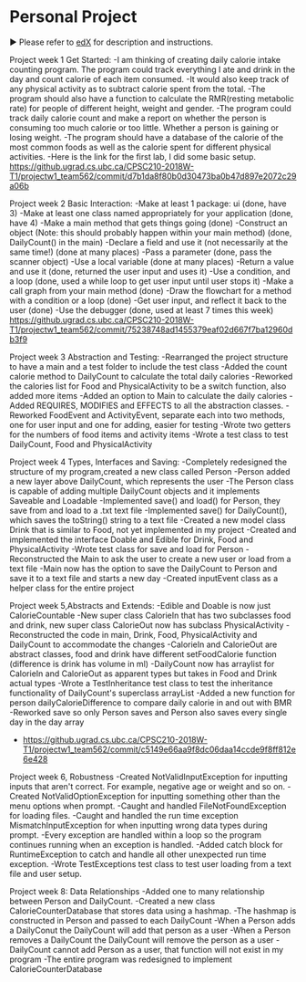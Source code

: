 # Personal Project
:arrow_forward: Please refer to [edX][1] for description and instructions.

[1]: https://edge.edx.org/courses/course-v1:UBC+CPSC210+2018W1/courseware/a4d49b3ef5fa4fe2bd9496e76d72dc48/e2887456a15a48dbb040ecdac313168f/1?activate_block_id=block-v1%3AUBC%2BCPSC210%2B2018W1%2Btype%40vertical%2Bblock%40ff793bbcd5544e82bb5052f0dffe5d71

Project week 1 Get Started:
-I am thinking of creating daily calorie intake counting program. The program could track everything I ate and drink in the day and count calorie of each item consumed.
-It would also keep track of any physical activity as to subtract calorie spent from the total.
-The program should also have a function to calculate the RMR(resting metabolic rate) for people of different height, weight and gender.
-The program could track daily calorie count and make a report on whether the person is consuming too much calorie or too little. Whether a person is gaining or losing weight.
-The program should have a database of the calorie of the most common foods as well as the calorie spent for different physical activities.
-Here is the link for the first lab, I did some basic setup. https://github.ugrad.cs.ubc.ca/CPSC210-2018W-T1/projectw1_team562/commit/d7b1da8f80b0d30473ba0b47d897e2072c29a06b

Project week 2 Basic Interaction:
-Make at least 1 package: ui (done, have 3)
-Make at least one class named appropriately for your application (done, have 4)
-Make a main method that gets things going (done)
-Construct an object (Note: this should probably happen within your main method) (done, DailyCount() in the main)
-Declare a field and use it (not necessarily at the same time!) (done at many places)
-Pass a parameter (done, pass the scanner object)
-Use a local variable (done at many places)
-Return a value and use it (done, returned the user input and uses it)
-Use a condition, and a loop (done, used a while loop to get user input until user stops it)
-Make a call graph from your main method (done)
-Draw the flowchart for a method with a condition or a loop (done)
-Get user input, and reflect it back to the user (done)
-Use the debugger (done, used at least 7 times this week)
https://github.ugrad.cs.ubc.ca/CPSC210-2018W-T1/projectw1_team562/commit/75238748ad1455379eaf02d667f7ba12960db3f9

Project week 3 Abstraction and Testing:
-Rearranged the project structure to have a main and a test folder to include the test class
-Added the count calorie method to DailyCount to calculate the total daily calories
-Reworked the calories list for Food and PhysicalActivity to be a switch function, also added more items
-Added an option to Main to calculate the daily calories
-Added REQUIRES, MODIFIES and EFFECTS to all the abstraction classes.
-Reworked FoodEvent and ActivityEvent, separate each into two methods, one for user input and one for adding, easier for testing
-Wrote two getters for the numbers of food items and activity items
-Wrote a test class to test DailyCount, Food and PhysicalActivity

Project week 4 Types, Interfaces and Saving:
-Completely redesigned the structure of my program,created a new class called Person
-Person added a new layer above DailyCount, which represents the user
-The Person class is capable of adding multiple DailyCount objects and it implements Saveable and Loadable
-Implemented save() and load() for Person, they save from and load to a .txt text file
-Implemented save() for DailyCount(), which saves the toString() string to a text file
-Created a new model class Drink that is similar to Food, not yet implemented in my project
-Created and implemented the interface Doable and Edible for Drink, Food and PhysicalActivity
-Wrote test class for save and load for Person
-Reconstructed the Main to ask the user to create a new user or load from a text file
-Main now has the option to save the DailyCount to Person and save it to a text file and starts a new day
-Created inputEvent class as a helper class for the entire project

Project week 5,Abstracts and Extends:
-Edible and Doable is now just CalorieCountable
-New super class CalorieIn that has two subclasses food and drink, new super class CalorieOut now has subclass PhysicalActivity
-Reconstructed the code in main, Drink, Food, PhysicalActivity and DailyCount to accommodate the changes
-CalorieIn and CalorieOut are abstract classes, food and drink have different setFoodCalorie function (difference is drink has volume in ml)
-DailyCount now has arraylist for CalorieIn and CalorieOut as apparent types but takes in Food and Drink actual types
-Wrote a TestInheritance test class to test the inheritance functionality of DailyCount's superclass arrayList
-Added a new function for person dailyCalorieDifference to compare daily calorie in and out with BMR
-Reworked save so only Person saves and Person also saves every single day in the day array
- https://github.ugrad.cs.ubc.ca/CPSC210-2018W-T1/projectw1_team562/commit/c5149e66aa9f8dc06daa14ccde9f8ff812e6e428

Project week 6, Robustness
-Created NotValidInputException for inputting inputs that aren't correct. For example, negative age or weight and so on.
-Created NotValidOptionException for inputting something other than the menu options when prompt.
-Caught and handled FileNotFoundException for loading files.
-Caught and handled the run time exception MismatchInputException for when inputting wrong data types during prompt.
-Every exception are handled within a loop so the program continues running when an exception is handled.
-Added catch block for RuntimeException to catch and handle all other unexpected run time exception.
-Wrote TestExceptions test class to test user loading from a text file and user setup.

Project week 8: Data Relationships
-Added one to many relationship between Person and DailyCount.
-Created a new class CalorieCounterDatabase that stores data using a hashmap.
-The hashmap is constructed in Person and passed to each DailyCount
-When a Person adds a DailyConut the DailyCount will add that person as a user
-When a Person removes a DailyCount the DailyCount will remove the person as a user
-DailyCount cannot add Person as a user, that function will not exist in my program
-The entire program was redesigned to implement CalorieCounterDatabase
